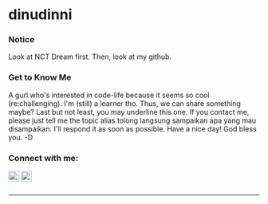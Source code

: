 # dinudinni

### Notice
Look at NCT Dream first. Then, look at my github.

### Get to Know Me

A gurl who's interested in code-life because it seems so cool (re:challenging). I'm (still) a learner tho. Thus, we can share something maybe? Last but not least, you may underline this one. If you contact me, please just tell me the topic alias tolong langsung sampaikan apa yang mau disampaikan. I'll respond it as soon as possible. Have a nice day! God bless you. 
-D

### Connect with me:

[<img align="left" alt="dinudinni | Twitter" width="22px" src="https://cdn.jsdelivr.net/npm/simple-icons@v3/icons/twitter.svg" />][twitter]
[<img align="left" alt="dinudinni | Instagram" width="22px" src="https://cdn.jsdelivr.net/npm/simple-icons@v3/icons/instagram.svg" />][instagram]


<br />
<br />

[twitter]: https://twitter.com/dinudinni
[instagram]: https://instagram.com/dinudinni
---


